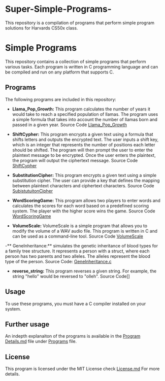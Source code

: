 # Super-Simple-Programs-
This repository is a compilation of programs that perform simple program solutions for Harvards CS50x class.

# Simple Programs

This repository contains a collection of simple programs that perform various tasks. Each program is written in C programming language and can be compiled and run on any platform that supports C.

## Programs

The following programs are included in this repository:

- **Llama_Pop_Growth:** This program calculates the number of years it would take to reach a specified population of llamas. The program uses a simple formula that takes into account the number of llamas born and passed in a given year. Source Code [Llama_Pop_Growth](https://github.com/Teseife/Super-Simple-Programs-/blob/main/Programs/Llama_Pop_Growth.c)

- **ShiftCypher:** This program encrypts a given text using a formula that shifts letters and outputs the encrypted text. The user inputs a shift key, which is an integer that represents the number of positions each letter should be shifted. The program will then prompt the user to enter the plaintext message to be encrypted. Once the user enters the plaintext, the program will output the ciphertext message. Source Code [ShiftCypher](https://github.com/Teseife/Super-Simple-Programs-/blob/main/Programs/ShiftCypher.c)

- **SubstitutionCipher:** This program encrypts a given text using a simple substitution cipher. The user can provide a key that defines the mapping between plaintext characters and ciphertext characters. Source Code [SubistutuitonCipher](https://github.com/Teseife/Super-Simple-Programs-/blob/main/Programs/SubstitutionCipher.c)

- **WordScoringGame:** This program allows two players to enter words and calculates the scores for each word based on a predefined scoring system. The player with the higher score wins the game. Source Code [WordScoringGame](https://github.com/Teseife/Super-Simple-Programs-/blob/main/Programs/WordScoringGame.c)

- **VolumeScale:** VolumeScale is a simple program that allows you to modify the volume of a WAV audio file. This program is written in C and can be used as a command-line tool. Source Code [VolumeScale](https://github.com/Teseife/Super-Simple-Programs-/blob/main/Programs/VolumeScale.c)

-** GeneInheritance:** simulates the genetic inheritance of blood types for a family tree structure. It represents a person with a struct, where each person has two parents and two alleles. The alleles represent the blood type of the person. Source Code: [GeneInheritance.c](https://github.com/Teseife/Super-Simple-Programs-/blob/main/Programs/GeneInhertiance.c)

- **reverse_string:** This program reverses a given string. For example, the string "hello" would be reversed to "olleh". Source Code[]

## Usage

To use these programs, you must have a C compiler installed on your system.

## Further usage

An indepth explanaiton of the programs is available in the [Program Details.md](https://github.com/Teseife/Super-Simple-Programs-/blob/main/Programs/Program%20Details.md) file under [Programs](https://github.com/Teseife/Super-Simple-Programs-/tree/main/Programs) file.

## License

This program is licensed under the MIT License check [License.md](https://github.com/Teseife/Super-Simple-Programs-/blob/main/LICENSE) For more details.
